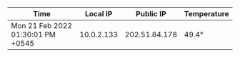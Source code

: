 | Time     | Local IP | Public IP | Temperature |
| ----------- | ----------- | ----------- | ----------- |
| Mon 21 Feb 2022 01:30:01 PM +0545      | 10.0.2.133     | 202.51.84.178  | 49.4° |
